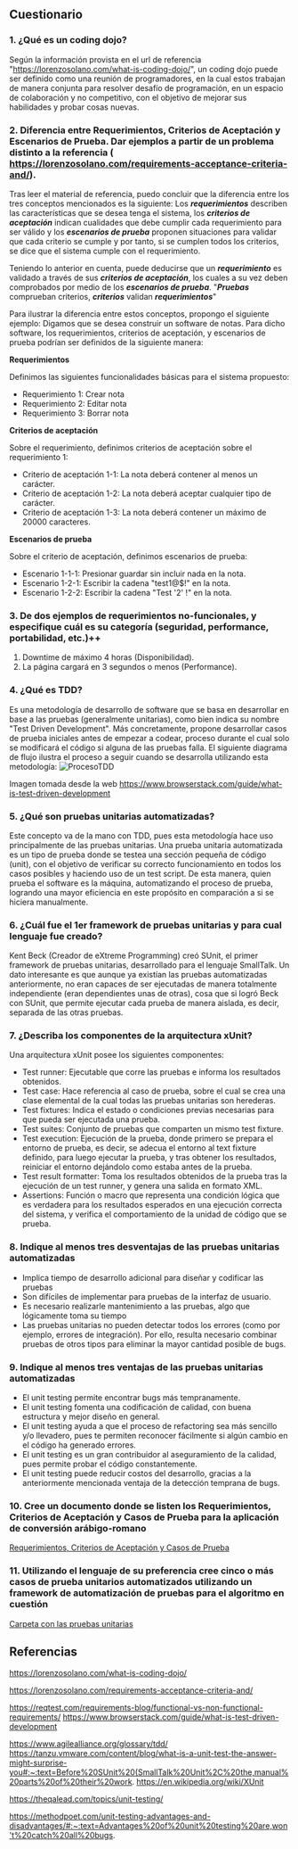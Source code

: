 ## Cuestionario
### 1. ¿Qué es un coding dojo?
Según la información provista en el url de referencia "https://lorenzosolano.com/what-is-coding-dojo/", un coding dojo puede ser definido como una reunión de programadores, en la cual estos trabajan de manera conjunta para resolver desafío de programación, en un espacio de colaboración y no competitivo, con el objetivo de mejorar sus habilidades y probar cosas nuevas.
### 2. Diferencia entre Requerimientos, Criterios de Aceptación y Escenarios de Prueba. Dar ejemplos a partir de un problema distinto a la referencia ( https://lorenzosolano.com/requirements-acceptance-criteria-and/).
Tras leer el material de referencia, puedo concluir que la diferencia entre los tres conceptos mencionados es la siguiente: Los ***requerimientos*** describen las características que se desea tenga el sistema, los ***criterios de aceptación*** indican cualidades que debe cumplir cada requerimiento para ser válido y los ***escenarios de prueba*** proponen situaciones para validar que cada criterio se cumple y por tanto, si se cumplen todos los criterios, se dice que el sistema cumple con el requerimiento.

Teniendo lo anterior en cuenta, puede deducirse que un ***requerimiento*** es validado a través de sus ***criterios de aceptación***, los cuales a su vez deben comprobados por medio de los ***escenarios de prueba***. "***Pruebas*** comprueban criterios, ***criterios*** validan ***requerimientos***"


Para ilustrar la diferencia entre estos conceptos, propongo el siguiente ejemplo:
Digamos que se desea construir un software de notas. Para dicho software, los requerimientos, criterios de aceptación, y escenarios de prueba podrían ser definidos de la siguiente manera:

**Requerimientos**

Definimos las siguientes funcionalidades básicas para el sistema propuesto:
- Requerimiento 1: Crear nota
- Requerimiento 2: Editar nota
- Requerimiento 3: Borrar nota

**Criterios de aceptación**

Sobre el requerimiento, definimos criterios de aceptación sobre el requerimiento 1:
- Criterio de aceptación 1-1: La nota deberá contener al menos un carácter.
- Criterio de aceptación 1-2: La nota deberá aceptar cualquier tipo de carácter.
- Criterio de aceptación 1-3: La nota deberá contener un máximo de 20000 caracteres.

**Escenarios de prueba**

Sobre el criterio de aceptación, definimos escenarios de prueba:
- Escenario 1-1-1: Presionar guardar sin incluir nada en la nota.
- Escenario 1-2-1: Escribir la cadena "test1@$!" en la nota.
- Escenario 1-2-2: Escribir la cadena "Test '2' !" en la nota.
### 3. De dos ejemplos de requerimientos no-funcionales, y especifique cuál es su categoría (seguridad, performance, portabilidad, etc.)++
1. Downtime de máximo 4 horas (Disponibilidad).
2. La página cargará en 3 segundos o menos (Performance).
### 4. ¿Qué es TDD?
Es una metodología de desarrollo de software que se basa en desarrollar en base a las pruebas (generalmente unitarias), como bien indica su nombre "Test Driven Development". Más concretamente, propone desarrollar casos de prueba iniciales antes de empezar a codear, proceso durante el cual solo se modificará el código si alguna de las pruebas falla. El siguiente diagrama de flujo ilustra el proceso a seguir cuando se desarrolla utilizando esta metodología:
![ProcesoTDD](https://3fxtqy18kygf3on3bu39kh93-wpengine.netdna-ssl.com/wp-content/uploads/2021/01/Screenshot-2020-12-31-at-4.02.29-PM.png)

Imagen tomada desde la web https://www.browserstack.com/guide/what-is-test-driven-development
### 5. ¿Qué son pruebas unitarias automatizadas?
Este concepto va de la mano con TDD, pues esta metodología hace uso principalmente de las pruebas unitarias. Una prueba unitaria automatizada es un tipo de prueba donde se testea una sección pequeña de código (unit), con el objetivo de verificar su correcto funcionamiento en todos los casos posibles y haciendo uso de un test script. De esta manera, quien prueba el software es la máquina, automatizando el proceso de prueba, logrando una mayor eficiencia en este propósito en comparación a si se hiciera manualmente.
### 6. ¿Cuál fue el 1er framework de pruebas unitarias y para cual lenguaje fue creado?
Kent Beck (Creador de eXtreme Programming) creó SUnit, el primer framework de pruebas unitarias, desarrollado para el lenguaje SmallTalk. Un dato interesante es que aunque ya existían las pruebas automatizadas anteriormente, no eran capaces de ser ejecutadas de manera totalmente independiente (eran dependientes unas de otras), cosa que si logró Beck con SUnit, que permite ejecutar cada prueba de manera aislada, es decir, separada de las otras pruebas.
### 7. ¿Describa los componentes de la arquitectura xUnit?
Una arquitectura xUnit posee los siguientes componentes:
- Test runner: Ejecutable que corre las pruebas e informa los resultados obtenidos.
- Test case: Hace referencia al caso de prueba, sobre el cual se crea una clase elemental de la cual todas las pruebas unitarias son herederas.
- Test fixtures: Indica el estado o condiciones previas necesarias para que pueda ser ejecutada una prueba.
- Test suites: Conjunto de pruebas que comparten un mismo test fixture.
- Test execution: Ejecución de la prueba, donde primero se prepara el entorno de prueba, es decir, se adecua el entorno al text fixture definido, para luego ejecutar la prueba, y tras obtener los resultados, reiniciar el entorno dejándolo como estaba antes de la prueba.
- Test result formatter: Toma los resultados obtenidos de la prueba tras la ejecución de un test runner, y genera una salida en formato XML.
- Assertions: Función o macro que representa una condición lógica que es verdadera para los resultados esperados en una ejecución correcta del sistema, y verifica el comportamiento de la unidad de código que se prueba.
### 8. Indique al menos tres desventajas de las pruebas unitarias automatizadas
- Implica tiempo de desarrollo adicional para diseñar y codificar las pruebas
- Son difíciles de implementar para pruebas de la interfaz de usuario.
- Es necesario realizarle mantenimiento a las pruebas, algo que lógicamente toma su tiempo
- Las pruebas unitarias no pueden detectar todos los errores (como por ejemplo, errores de integración). Por ello, resulta necesario combinar pruebas de otros tipos para eliminar la mayor cantidad posible de bugs.
### 9. Indique al menos tres ventajas de las pruebas unitarias automatizadas
- El unit testing permite encontrar bugs más tempranamente.
- El unit testing fomenta una codificación de calidad, con buena estructura y mejor diseño en general.
- El unit testing ayuda a que el proceso de refactoring sea más sencillo y/o llevadero, pues te permiten reconocer fácilmente si algún cambio en el código ha generado errores.
- El unit testing es un gran contribuidor al aseguramiento de la calidad, pues permite probar el código constantemente.
- El unit testing puede reducir costos del desarrollo, gracias a la anteriormente mencionada ventaja de la detección temprana de bugs.
### 10. Cree un documento donde se listen los Requerimientos, Criterios de Aceptación y Casos de Prueba para la aplicación de conversión arábigo-romano
[Requerimientos, Criterios de Aceptación y Casos de Prueba](https://github.com/DefinitelyJuan/ArabicToRoman/blob/main/Docs/RCT.md)
### 11. Utilizando el lenguaje de su preferencia cree cinco o más casos de prueba unitarios automatizados utilizando un framework de automatización de pruebas para el algoritmo en cuestión
[Carpeta con las pruebas unitarias](https://github.com/DefinitelyJuan/ArabicToRoman/blob/main/Tests)

## Referencias
https://lorenzosolano.com/what-is-coding-dojo/

https://lorenzosolano.com/requirements-acceptance-criteria-and/

https://reqtest.com/requirements-blog/functional-vs-non-functional-requirements/
https://www.browserstack.com/guide/what-is-test-driven-development

https://www.agilealliance.org/glossary/tdd/
https://tanzu.vmware.com/content/blog/what-is-a-unit-test-the-answer-might-surprise-you#:~:text=Before%20SUnit%20(SmallTalk%20Unit%2C%20the,manual%20parts%20of%20their%20work.
https://en.wikipedia.org/wiki/XUnit

https://theqalead.com/topics/unit-testing/

https://methodpoet.com/unit-testing-advantages-and-disadvantages/#:~:text=Advantages%20of%20unit%20testing%20are,won't%20catch%20all%20bugs.


